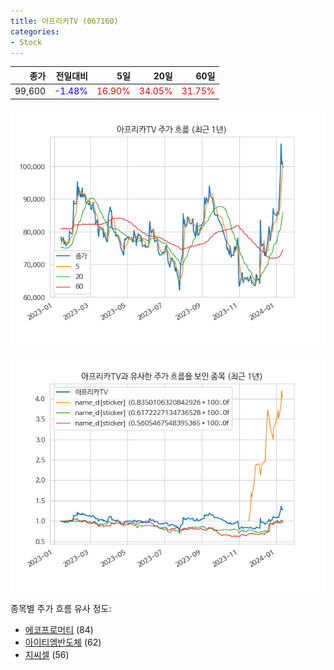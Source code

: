 ```yaml
---
title: 아프리카TV (067160)
categories:
- Stock
---
```


|종가|전일대비|5일|20일|60일|
|---:|-------:|--:|---:|---:|
|99,600|<span style="color: blue">-1.48%</span>|<span style="color: red">16.90%</span>|<span style="color: red">34.05%</span>|<span style="color: red">31.75%</span>|


<!-- more -->

![067160](/assets/images/stock/067160.png)

![067160](/assets/images/stock/067160_sim.png)

종목별 주가 흐름 유사 정도:
- [에코프로머티](/stock/450080/) (84)
- [아이티엠반도체](/stock/084850/) (62)
- [지씨셀](/stock/144510/) (56)